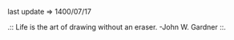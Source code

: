 last update&nbsp;=>&nbsp;1400/07/17


.:: Life is the art of drawing without an eraser. -John W. Gardner  ::.